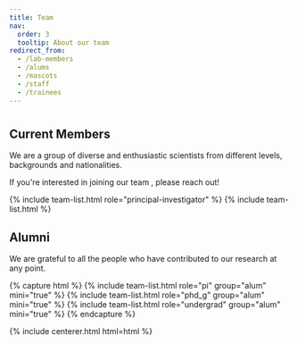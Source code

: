 ```yaml
---
title: Team
nav:
  order: 3
  tooltip: About our team
redirect_from:
  - /lab-members
  - /alums
  - /mascots
  - /staff
  - /trainees
---
```


# <i class="fas fa-users"></i>

## Current Members

We are a group of diverse and enthusiastic scientists from different levels, backgrounds and nationalities. 

If you're interested in joining our team , please reach out!

{% include team-list.html role="principal-investigator" %}
{% include team-list.html %}

<!-- section break -->

## Alumni
We are grateful to all the people who have contributed to our research at any point.

{% capture html %}
{% include team-list.html role="pi" group="alum" mini="true" %}
{% include team-list.html role="phd_g" group="alum" mini="true" %}
{% include team-list.html role="undergrad" group="alum" mini="true" %}
{% endcapture %}

{% include centerer.html html=html %}

